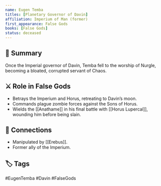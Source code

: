 ```yaml
---
name: Eugen Temba
titles: [Planetary Governor of Davin]
affiliation: Imperium of Man (former)
first_appearance: False Gods
books: [False Gods]
status: deceased
---
```


## 🧠 Summary
Once the Imperial governor of Davin, Temba fell to the worship of Nurgle, becoming a bloated, corrupted servant of Chaos.

## ⚔️ Role in False Gods
- Betrays the Imperium and Horus, retreating to Davin’s moon.
- Commands plague zombie forces against the Sons of Horus.
- Wields the [[Anathame]] in his final battle with [[Horus Lupercal]], wounding him before being slain.

## 🔗 Connections
- Manipulated by [[Erebus]].
- Former ally of the Imperium.

## 🏷︎ Tags
#EugenTemba #Davin #FalseGods